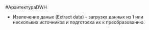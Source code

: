 #АрхитектураDWH 

* Извлечение даных (Extract data) - загрузка данных из 1 или нескольких источников и подготовка их к преобразованию.